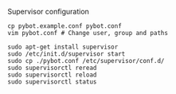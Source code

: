 Supervisor configuration

	cp pybot.example.conf pybot.conf
	vim pybot.conf # Change user, group and paths

	sudo apt-get install supervisor
	sudo /etc/init.d/supervisor start
	sudo cp ./pybot.conf /etc/supervisor/conf.d/
	sudo supervisorctl reread
	sudo supervisorctl reload
	sudo supervisorctl status


